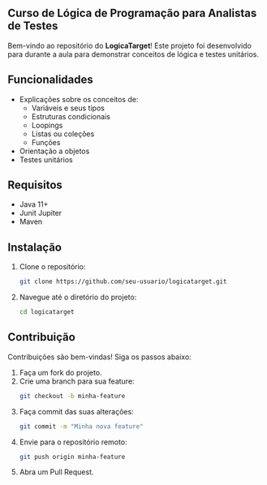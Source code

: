 ## Curso de Lógica de Programação para Analistas de Testes

Bem-vindo ao repositório do **LogicaTarget**! Este projeto foi desenvolvido para durante a aula para demonstrar conceitos de lógica e testes unitários.

## Funcionalidades

- Explicações sobre os conceitos de:
    - Variáveis e seus tipos
    - Estruturas condicionais
    - Loopings
    - Listas ou coleções
    - Funções
- Orientação a objetos
- Testes unitários

## Requisitos

- Java 11+
- Junit Jupiter
- Maven

## Instalação

1. Clone o repositório:
    ```bash
    git clone https://github.com/seu-usuario/logicatarget.git
    ```
2. Navegue até o diretório do projeto:
    ```bash
    cd logicatarget
    ```

## Contribuição

Contribuições são bem-vindas! Siga os passos abaixo:

1. Faça um fork do projeto.
2. Crie uma branch para sua feature:
    ```bash
    git checkout -b minha-feature
    ```
3. Faça commit das suas alterações:
    ```bash
    git commit -m "Minha nova feature"
    ```
4. Envie para o repositório remoto:
    ```bash
    git push origin minha-feature
    ```
5. Abra um Pull Request.